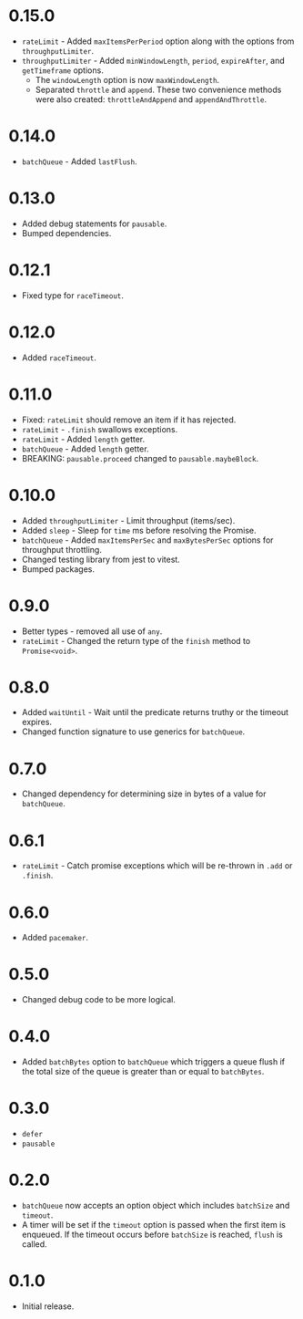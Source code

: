 # 0.15.0

- `rateLimit` - Added `maxItemsPerPeriod` option along with the options from `throughputLimiter`.
- `throughputLimiter` - Added `minWindowLength`, `period`, `expireAfter`, and `getTimeframe` options.
    - The `windowLength` option is now `maxWindowLength`.
    - Separated `throttle` and `append`. These two convenience methods were also created: `throttleAndAppend` and `appendAndThrottle`.

# 0.14.0

- `batchQueue` - Added `lastFlush`.

# 0.13.0

- Added debug statements for `pausable`.
- Bumped dependencies.

# 0.12.1

- Fixed type for `raceTimeout`.

# 0.12.0

- Added `raceTimeout`.

# 0.11.0

- Fixed: `rateLimit` should remove an item if it has rejected.
- `rateLimit` - `.finish` swallows exceptions.
- `rateLimit` - Added `length` getter.
- `batchQueue` - Added `length` getter.
- BREAKING: `pausable.proceed` changed to `pausable.maybeBlock`.

# 0.10.0

- Added `throughputLimiter` - Limit throughput (items/sec).
- Added `sleep` - Sleep for `time` ms before resolving the Promise.
- `batchQueue` - Added `maxItemsPerSec` and `maxBytesPerSec` options for throughput throttling.
- Changed testing library from jest to vitest.
- Bumped packages.

# 0.9.0

- Better types - removed all use of `any`.
- `rateLimit` - Changed the return type of the `finish` method to `Promise<void>`.

# 0.8.0

- Added `waitUntil` - Wait until the predicate returns truthy or the timeout expires.
- Changed function signature to use generics for `batchQueue`.

# 0.7.0

- Changed dependency for determining size in bytes of a value for `batchQueue`.

# 0.6.1

- `rateLimit` - Catch promise exceptions which will be re-thrown in `.add` or `.finish`.

# 0.6.0

- Added `pacemaker`.

# 0.5.0

- Changed debug code to be more logical.

# 0.4.0

- Added `batchBytes` option to `batchQueue` which triggers a queue flush if the total size of
  the queue is greater than or equal to `batchBytes`.

# 0.3.0

- `defer`
- `pausable`

# 0.2.0

- `batchQueue` now accepts an option object which includes `batchSize` and `timeout`.
- A timer will be set if the `timeout` option is passed when the first item is enqueued.
  If the timeout occurs before `batchSize` is reached, `flush` is called.

# 0.1.0

- Initial release.

